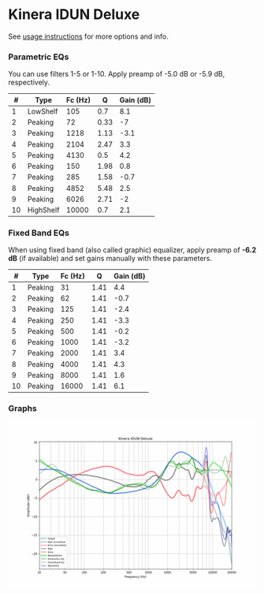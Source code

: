 # Kinera IDUN Deluxe
See [usage instructions](https://github.com/jaakkopasanen/AutoEq#usage) for more options and info.

### Parametric EQs
You can use filters 1-5 or 1-10. Apply preamp of -5.0 dB or -5.9 dB, respectively.

|   # | Type      |   Fc (Hz) |    Q |   Gain (dB) |
|-----|-----------|-----------|------|-------------|
|   1 | LowShelf  |       105 | 0.7  |         8.1 |
|   2 | Peaking   |        72 | 0.33 |        -7   |
|   3 | Peaking   |      1218 | 1.13 |        -3.1 |
|   4 | Peaking   |      2104 | 2.47 |         3.3 |
|   5 | Peaking   |      4130 | 0.5  |         4.2 |
|   6 | Peaking   |       150 | 1.98 |         0.8 |
|   7 | Peaking   |       285 | 1.58 |        -0.7 |
|   8 | Peaking   |      4852 | 5.48 |         2.5 |
|   9 | Peaking   |      6026 | 2.71 |        -2   |
|  10 | HighShelf |     10000 | 0.7  |         2.1 |

### Fixed Band EQs
When using fixed band (also called graphic) equalizer, apply preamp of **-6.2 dB** (if available) and set gains manually with these parameters.

|   # | Type    |   Fc (Hz) |    Q |   Gain (dB) |
|-----|---------|-----------|------|-------------|
|   1 | Peaking |        31 | 1.41 |         4.4 |
|   2 | Peaking |        62 | 1.41 |        -0.7 |
|   3 | Peaking |       125 | 1.41 |        -2.4 |
|   4 | Peaking |       250 | 1.41 |        -3.3 |
|   5 | Peaking |       500 | 1.41 |        -0.2 |
|   6 | Peaking |      1000 | 1.41 |        -3.2 |
|   7 | Peaking |      2000 | 1.41 |         3.4 |
|   8 | Peaking |      4000 | 1.41 |         4.3 |
|   9 | Peaking |      8000 | 1.41 |         1.6 |
|  10 | Peaking |     16000 | 1.41 |         6.1 |

### Graphs
![](./Kinera%20IDUN%20Deluxe.png)
